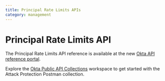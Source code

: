 ```yaml
---
title: Principal Rate Limits APIs
category: management
---
```


# Principal Rate Limits API

The Principal Rate Limits API reference is available at the new [Okta API reference portal](https://developer.okta.com/docs/api/openapi/okta-management/management/tag/PrincipalRateLimit/).

Explore the [Okta Public API Collections](https://www.postman.com/okta-eng/workspace/okta-public-api-collections/overview) workspace to get started with the Attack Protection Postman collection.
